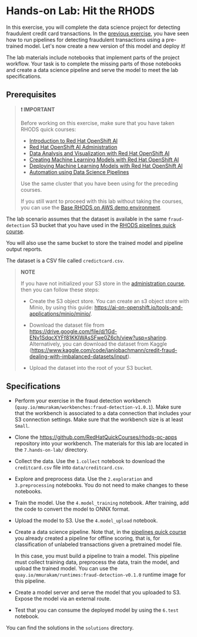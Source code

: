 # Hands-on Lab: Hit the RHODS

In this exercise, you will complete the data science project for detecting fraudulent credit card transactions. In the [previous exercise](https://redhatquickcourses.github.io/rhods-pipelines/rhods-pipelines/1.33/chapter1/section2.html#_exercise_offline_scoring_for_fraud_detection), you have seen how to run pipelines for detecting fraudulent transactions using a pre-trained model. Let's now create a new version of this model and deploy it!

The lab materials include notebooks that implement parts of the project workflow.
Your task is to complete the missing parts of those notebooks and create a data science pipeline and serve the model to meet the lab specifications.

## Prerequisites


> **❗ IMPORTANT**
>
> Before working on this exercise, make sure that you have taken RHODS quick courses:
>
> * [Introduction to Red Hat OpenShift AI](https://redhatquickcourses.github.io/rhods-intro)
> * [Red Hat OpenShift AI Administration](https://redhatquickcourses.github.io/rhods-admin)
> * [Data Analysis and Visualization with Red Hat OpenShift AI](https://redhatquickcourses.github.io/rhods-analysis)
> * [Creating Machine Learning Models with Red Hat OpenShift AI](https://redhatquickcourses.github.io/rhods-model)
> * [Deploying Machine Learning Models with Red Hat OpenShift AI](https://redhatquickcourses.github.io/rhods-deploy)
> * [Automation using Data Science Pipelines](https://redhatquickcourses.github.io/rhods-pipelines)
>
> Use the same cluster that you have been using for the preceding courses.
>
> If you still want to proceed with this lab without taking the courses, you can use the [Base RHODS on AWS demo environment](https://demo.redhat.com/catalog?search=rhods+aws&item=babylon-catalog-prod%2Fsandboxes-gpte.ocp4-workshop-rhods-base-aws.prod).

The lab scenario assumes that the dataset is available in the same `fraud-detection` S3 bucket that you have used in the [RHODS pipelines quick course](https://redhatquickcourses.github.io/rhods-pipelines/rhods-pipelines/1.33/chapter1/section2.html#_data_science_pipeline_hands_on_example).

You will also use the same bucket to store the trained model and pipeline output reports.

The dataset is a CSV file called `credictcard.csv`.


> **NOTE**
>
> If you have not initialized your S3 store in the [administration course](https://redhatquickcourses.github.io/rhods-admin), then you can follow these steps:
>
> * Create the S3 object store.
> You can create an s3 object store with Minio, by using this guide:  https://ai-on-openshift.io/tools-and-applications/minio/minio/.
>
> * Download the dataset file from https://drive.google.com/file/d/1Gd-ENv1SdqcXYFf81KKIWAsSFwe0Z6ch/view?usp=sharing.
Alternatively, you can download the dataset from Kaggle (https://www.kaggle.com/code/janiobachmann/credit-fraud-dealing-with-imbalanced-datasets/input).
>
> * Upload the dataset into the root of your S3 bucket.


## Specifications

* Perform your exercise in the fraud detection workbench (`quay.io/mmurakam/workbenches:fraud-detection-v1.0.1`).
Make sure that the workbench is associated to a data connection that includes your S3 connection settings.
Make sure that the workbench size is at least `Small`.

* Clone the https://github.com/RedHatQuickCourses/rhods-qc-apps repository into your workbench.
The materials for this lab are located in the `7.hands-on-lab/` directory.

* Collect the data.
Use the `1.collect` notebook to download the `creditcard.csv` file into `data/creditcard.csv`.

* Explore and preprocess data.
Use the `2.exploration` and `3.preprocessing` notebooks.
You do not need to make changes to these notebooks.

* Train the model.
Use the `4.model_training` notebook.
After training, add the code to convert the model to ONNX format.


* Upload the model to S3.
Use the `4.model_upload` notebook.

* Create a data science pipeline.
 Note that, in the [pipelines quick course](https://redhatquickcourses.github.io/rhods-pipelines/rhods-pipelines/1.33/index.html) you already created a pipeline for offline scoring, that is, for classification of unlabeled transactions given a pretrained model file.

  In this case, you must build a pipeline to train a model.
 This pipeline must collect training data, preprocess the data, train the model, and upload the trained model.
 You can use the `quay.io/mmurakam/runtimes:fraud-detection-v0.1.0` runtime image for this pipeline.

* Create a model server and serve the model that you uploaded to S3.
Expose the model via an external route.

* Test that you can consume the deployed model by using the `6.test` notebook.


You can find the solutions in the `solutions` directory.
